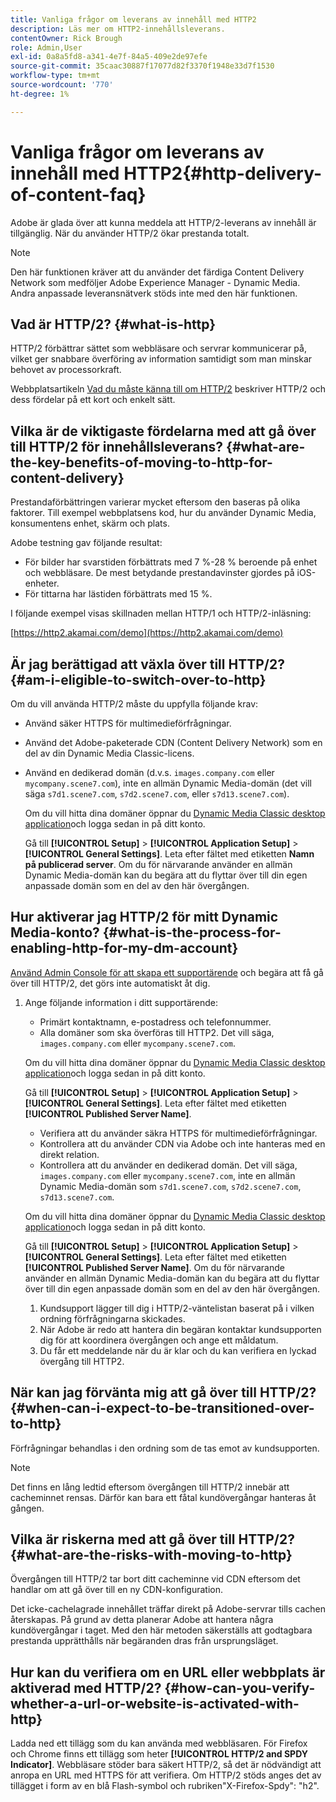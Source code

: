 ```yaml
---
title: Vanliga frågor om leverans av innehåll med HTTP2
description: Läs mer om HTTP2-innehållsleverans.
contentOwner: Rick Brough
role: Admin,User
exl-id: 0a8a5fd8-a341-4e7f-84a5-409e2de97efe
source-git-commit: 35caac30887f17077d82f3370f1948e33d7f1530
workflow-type: tm+mt
source-wordcount: '770'
ht-degree: 1%

---
```


# Vanliga frågor om leverans av innehåll med HTTP2{#http-delivery-of-content-faq}

Adobe är glada över att kunna meddela att HTTP/2-leverans av innehåll är tillgänglig. När du använder HTTP/2 ökar prestanda totalt.

>[!NOTE]
>
>Den här funktionen kräver att du använder det färdiga Content Delivery Network som medföljer Adobe Experience Manager - Dynamic Media. Andra anpassade leveransnätverk stöds inte med den här funktionen.

## Vad är HTTP/2? {#what-is-http}

HTTP/2 förbättrar sättet som webbläsare och servrar kommunicerar på, vilket ger snabbare överföring av information samtidigt som man minskar behovet av processorkraft.

Webbplatsartikeln [Vad du måste känna till om HTTP/2](https://www.engadget.com/2015-02-24-what-you-need-to-know-about-http-2.html) beskriver HTTP/2 och dess fördelar på ett kort och enkelt sätt.

## Vilka är de viktigaste fördelarna med att gå över till HTTP/2 för innehållsleverans? {#what-are-the-key-benefits-of-moving-to-http-for-content-delivery}

Prestandaförbättringen varierar mycket eftersom den baseras på olika faktorer. Till exempel webbplatsens kod, hur du använder Dynamic Media, konsumentens enhet, skärm och plats.

Adobe testning gav följande resultat:

* För bilder har svarstiden förbättrats med 7 %-28 % beroende på enhet och webbläsare. De mest betydande prestandavinster gjordes på iOS-enheter.
* För tittarna har lästiden förbättrats med 15 %.

I följande exempel visas skillnaden mellan HTTP/1 och HTTP/2-inläsning:

[https://http2.akamai.com/demo](https://http2.akamai.com/demo)

## Är jag berättigad att växla över till HTTP/2? {#am-i-eligible-to-switch-over-to-http}

Om du vill använda HTTP/2 måste du uppfylla följande krav:

* Använd säker HTTPS för multimedieförfrågningar.
* Använd det Adobe-paketerade CDN (Content Delivery Network) som en del av din Dynamic Media Classic-licens.
* Använd en dedikerad domän (d.v.s. `images.company.com` eller `mycompany.scene7.com`), inte en allmän Dynamic Media-domän (det vill säga `s7d1.scene7.com`, `s7d2.scene7.com`, eller `s7d13.scene7.com`).

   Om du vill hitta dina domäner öppnar du [Dynamic Media Classic desktop application](https://experienceleague.adobe.com/docs/dynamic-media-classic/using/getting-started/signing-out.html#getting-started)och logga sedan in på ditt konto.

   Gå till **[!UICONTROL Setup]** > **[!UICONTROL Application Setup]** > **[!UICONTROL General Settings]**. Leta efter fältet med etiketten **Namn på publicerad server**. Om du för närvarande använder en allmän Dynamic Media-domän kan du begära att du flyttar över till din egen anpassade domän som en del av den här övergången.

## Hur aktiverar jag HTTP/2 för mitt Dynamic Media-konto? {#what-is-the-process-for-enabling-http-for-my-dm-account}

[Använd Admin Console för att skapa ett supportärende](https://helpx.adobe.com/enterprise/using/support-for-experience-cloud.html) och begära att få gå över till HTTP/2, det görs inte automatiskt åt dig.

1. Ange följande information i ditt supportärende:

   * Primärt kontaktnamn, e-postadress och telefonnummer.
   * Alla domäner som ska överföras till HTTP2. Det vill säga, `images.company.com` eller `mycompany.scene7.com`.

   Om du vill hitta dina domäner öppnar du [Dynamic Media Classic desktop application](https://experienceleague.adobe.com/docs/dynamic-media-classic/using/getting-started/signing-out.html#getting-started)och logga sedan in på ditt konto.

   Gå till **[!UICONTROL Setup]** > **[!UICONTROL Application Setup]** > **[!UICONTROL General Settings]**. Leta efter fältet med etiketten **[!UICONTROL Published Server Name]**.

   * Verifiera att du använder säkra HTTPS för multimedieförfrågningar.
   * Kontrollera att du använder CDN via Adobe och inte hanteras med en direkt relation.
   * Kontrollera att du använder en dedikerad domän. Det vill säga, `images.company.com` eller `mycompany.scene7.com`, inte en allmän Dynamic Media-domän som `s7d1.scene7.com`, `s7d2.scene7.com`, `s7d13.scene7.com`.

   Om du vill hitta dina domäner öppnar du [Dynamic Media Classic desktop application](https://experienceleague.adobe.com/docs/dynamic-media-classic/using/getting-started/signing-out.html#getting-started)och logga sedan in på ditt konto.

   Gå till **[!UICONTROL Setup]** > **[!UICONTROL Application Setup]** > **[!UICONTROL General Settings]**. Leta efter fältet med etiketten **[!UICONTROL Published Server Name]**. Om du för närvarande använder en allmän Dynamic Media-domän kan du begära att du flyttar över till din egen anpassade domän som en del av den här övergången.

   1. Kundsupport lägger till dig i HTTP/2-väntelistan baserat på i vilken ordning förfrågningarna skickades.
   1. När Adobe är redo att hantera din begäran kontaktar kundsupporten dig för att koordinera övergången och ange ett måldatum.
   1. Du får ett meddelande när du är klar och du kan verifiera en lyckad övergång till HTTP2.



## När kan jag förvänta mig att gå över till HTTP/2? {#when-can-i-expect-to-be-transitioned-over-to-http}

Förfrågningar behandlas i den ordning som de tas emot av kundsupporten.

>[!NOTE]
>
>Det finns en lång ledtid eftersom övergången till HTTP/2 innebär att cacheminnet rensas. Därför kan bara ett fåtal kundövergångar hanteras åt gången.

## Vilka är riskerna med att gå över till HTTP/2? {#what-are-the-risks-with-moving-to-http}

Övergången till HTTP/2 tar bort ditt cacheminne vid CDN eftersom det handlar om att gå över till en ny CDN-konfiguration.

Det icke-cachelagrade innehållet träffar direkt på Adobe-servrar tills cachen återskapas. På grund av detta planerar Adobe att hantera några kundövergångar i taget. Med den här metoden säkerställs att godtagbara prestanda upprätthålls när begäranden dras från ursprungsläget.

## Hur kan du verifiera om en URL eller webbplats är aktiverad med HTTP/2? {#how-can-you-verify-whether-a-url-or-website-is-activated-with-http}

Ladda ned ett tillägg som du kan använda med webbläsaren. För Firefox och Chrome finns ett tillägg som heter **[!UICONTROL HTTP/2 and SPDY Indicator]**. Webbläsare stöder bara säkert HTTP/2, så det är nödvändigt att anropa en URL med HTTPS för att verifiera. Om HTTP/2 stöds anges det av tillägget i form av en blå Flash-symbol och rubriken&quot;X-Firefox-Spdy&quot;: &quot;h2&quot;.
